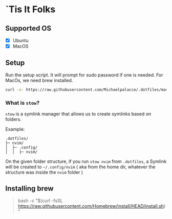 # `Tis It Folks

## Supported OS

- [x] Ubuntu
- [x] MacOS

## Setup

Run the setup script. It will prompt for sudo password if one is needed.
For MacOs, we need brew installed.

```bash
curl -o- https://raw.githubusercontent.com/Michaelpalacce/.dotfiles/master/setup.sh | bash
```

### What is `stow`?

`stow` is a symlink manager that allows us to create symlinks based on folders.

Example:
```ascii
.dotfiles/
├─ nvim/
│  ├─ .config/
│  │  ├─ nvim/

```

On the given folder structure, if you run `stow nvim` from `.dotfiles`, a Symlink will be created to `~/.config/nvim` ( aka from the home dir, whatever the structure was inside the `nvim` folder )

## Installing brew

> bash -c "$(curl -fsSL https://raw.githubusercontent.com/Homebrew/install/HEAD/install.sh)"
